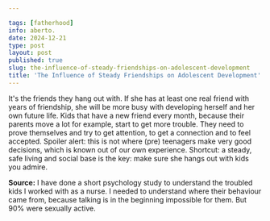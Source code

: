 ```yaml
---

tags: [fatherhood]
info: aberto.
date: 2024-12-21
type: post
layout: post
published: true
slug: the-influence-of-steady-friendships-on-adolescent-development
title: 'The Influence of Steady Friendships on Adolescent Development'
---
```

It's the friends they hang out with. If she has at least one real friend with years of friendship, she will be more busy with developing herself and her own future life. Kids that have a new friend every month, because their parents move a lot for example, start to get more trouble. They need to prove themselves and try to get attention, to get a connection and to feel accepted. Spoiler alert: this is not where (pre) teenagers make very good decisions, which is known out of our own experience. Shortcut: a steady, safe living and social base is the key: make sure she hangs out with kids you admire.

**Source:** I have done a short psychology study to understand the troubled kids I worked with as a nurse. I needed to understand where their behaviour came from, because talking is in the beginning impossible for them. But 90% were sexually active.